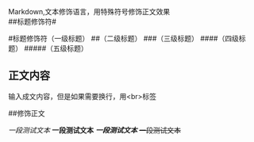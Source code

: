 Markdown,文本修饰语言，用特殊符号修饰正文效果<br>
##标题修饰符\#

#标题修饰符（一级标题）
##（二级标题）
###（三级标题）
####（四级标题）
#####（五级标题）

## 正文内容

输入成文内容，但是如果需要换行，用\<br\>标签

##修饰正文

*一段测试文本*
**一段测试文本**
***一段测试文本***
~~一段测试文本~~
